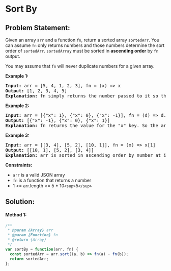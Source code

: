 # Sort By

## Problem Statement:

Given an array `arr` and a function `fn`, return a sorted array `sortedArr`. You can assume `fn` only returns numbers and those numbers determine the sort order of `sortedArr`. `sortedArray` must be sorted in **ascending order** by `fn` output.

You may assume that `fn` will never duplicate numbers for a given array.

**Example 1:**

<pre><strong>Input:</strong> arr = [5, 4, 1, 2, 3], fn = (x) => x
<strong>Output:</strong> [1, 2, 3, 4, 5]
<strong>Explanation:</strong> fn simply returns the number passed to it so the array is sorted in ascending order.
</pre>

**Example 2:**

<pre><strong>Input:</strong> arr = [{"x": 1}, {"x": 0}, {"x": -1}], fn = (d) => d.x
<strong>Output:</strong> [{"x": -1}, {"x": 0}, {"x": 1}]
<strong>Explanation:</strong> fn returns the value for the "x" key. So the array is sorted based on that value.
</pre>

**Example 3:**

<pre><strong>Input:</strong> arr = [[3, 4], [5, 2], [10, 1]], fn = (x) => x[1]
<strong>Output:</strong> [[10, 1], [5, 2], [3, 4]]
<strong>Explanation:</strong> arr is sorted in ascending order by number at index=1. 
</pre>

**Constraints:**

* `arr` is a valid JSON array
* `fn` is a function that returns a number
* 1 <= arr.length <= 5 * 10`<sup>`5`</sup>`

## Solution:

#### Method 1:

```javascript
/**
 * @param {Array} arr
 * @param {Function} fn
 * @return {Array}
 */
var sortBy = function(arr, fn) {
  const sortedArr = arr.sort((a, b) => fn(a) - fn(b));
  return sortedArr;
};
```
